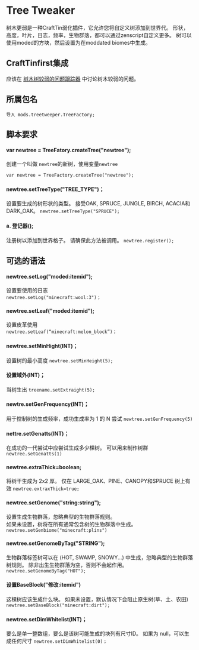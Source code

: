 # Tree Tweaker

树木更弱是一种CraftTin弱化插件，它允许您将自定义树添加到世界代。 形状，高度，叶片，日志，频率，生物群落，都可以通过zenscript自定义更多。 树可以使用moded的方块，然后设置为在moddated biomes中生成。

## CraftTinfirst集成

应该在 [树木树较弱的问题跟踪器](https://github.com/superfluke/treetweaker/issues) 中讨论树木较弱的问题。

## 所属包名

`导入 mods.treetweeper.TreeFactory;`

## 脚本要求

#### var **newtree = TreeFatory.createTree("newtree");**

创建一个叫做 `newtree`的新树，使用变量`newtree`

`var newtree = TreeFactory.createTree("newtree");`

#### newtree.setTreeType("TREE_TYPE")；

设置要生成的树形状的类型。 接受OAK, SPRUCE, JUNGLE, BIRCH, ACACIA和DARK_OAK。 `newtree.setTreeType("SPRUCE");`

#### a. 登记器();

注册树以添加到世界格子。 请确保此方法被调用。 `newtree.register();`

## 可选的语法

#### newtree.setLog("moded:itemid");

设置要使用的日志  
`newtree.setLog("minecraft:wool:3")；`

#### newtree.setLeaf("moded:itemid");

设置皮革使用  
`newtree.setLeaf(“minecraft:melon_block”)；`

#### newtree.setMinHight(INT)；

设置树的最小高度 `newtree.setMinHeight(5);`

#### 设置域外(INT)；

当树生出 `treename.setExtraight(5);`

#### newtre.setGenFrequency(INT)；

用于控制树的生成频率，成功生成率为 1 的 N 尝试 `newtree.setGenFrequency(5)`

#### nettre.setGenatts(INT)；

在成功的一代尝试中应尝试生成多少棵树。 可以用来制作树群 `newtree.setGenatts(1)`

#### newtree.extraThick=boolean;

将树干生成为 2x2 厚。 仅在 LARGE_OAK、PINE、CANOPY和SPRUCE 树上有效 `newtree.extraxThick=true;`

#### newtree.setGenome("string:string");

设置生成生物群落，忽略典型的生物群落规则。  
如果未设置，树将在所有通常包含树的生物群落中生成。  
`newtree.setGenbiome("minecraft:plins")`

#### newtree.setGenomeByTag("STRING");

生物群落标签树可以在 (HOT, SWAMP, SNOWY...) 中生成，忽略典型的生物群落树规则。 除非出生生物群落为空，否则不会起作用。 `newtree.setGenomeByTag("HOT");`

#### 设置BaseBlock("修改:itemid")

这棵树应该生成什么块。 如果未设置，默认情况下会阻止原生树(草、土、农田) `newtree.setBaseBlock("minecraft:dirt");`

#### newtree.setDimWhitelist(INT)；

要么是单一整数组，要么是该树可能生成的块列有尺寸ID。 如果为 null，可以生成任何尺寸 `newtree.setDimWhitelist(0)；`